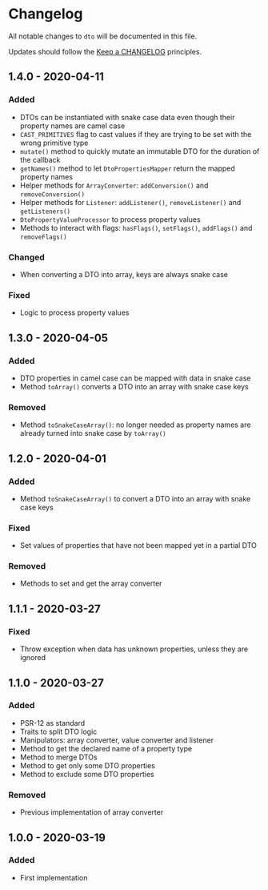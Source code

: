 # Changelog

All notable changes to `dto` will be documented in this file.

Updates should follow the [Keep a CHANGELOG](http://keepachangelog.com/) principles.

## 1.4.0 - 2020-04-11

### Added
- DTOs can be instantiated with snake case data even though their property names are camel case
- `CAST_PRIMITIVES` flag to cast values if they are trying to be set with the wrong primitive type
- `mutate()` method to quickly mutate an immutable DTO for the duration of the callback
- `getNames()` method to let `DtoPropertiesMapper` return the mapped property names
- Helper methods for `ArrayConverter`: `addConversion()` and `removeConversion()`
- Helper methods for `Listener`: `addListener()`, `removeListener()` and `getListeners()`
- `DtoPropertyValueProcessor` to process property values
- Methods to interact with flags: `hasFlags()`, `setFlags()`, `addFlags()` and `removeFlags()`

### Changed
- When converting a DTO into array, keys are always snake case

### Fixed
- Logic to process property values


## 1.3.0 - 2020-04-05

### Added
- DTO properties in camel case can be mapped with data in snake case
- Method `toArray()` converts a DTO into an array with snake case keys

### Removed
- Method `toSnakeCaseArray()`: no longer needed as property names are already turned into snake case by `toArray()`


## 1.2.0 - 2020-04-01

### Added
- Method `toSnakeCaseArray()` to convert a DTO into an array with snake case keys

### Fixed
- Set values of properties that have not been mapped yet in a partial DTO

### Removed
- Methods to set and get the array converter


## 1.1.1 - 2020-03-27

### Fixed
- Throw exception when data has unknown properties, unless they are ignored


## 1.1.0 - 2020-03-27

### Added
- PSR-12 as standard
- Traits to split DTO logic
- Manipulators: array converter, value converter and listener
- Method to get the declared name of a property type
- Method to merge DTOs
- Method to get only some DTO properties
- Method to exclude some DTO properties

### Removed
- Previous implementation of array converter


## 1.0.0 - 2020-03-19

### Added
- First implementation
